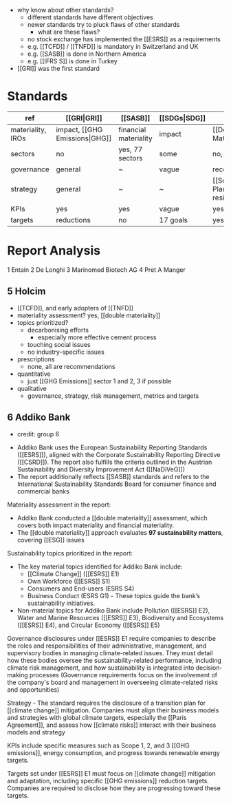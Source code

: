 - why know about other standards?
	- different standards have different objectives
	- newer standards try to pluck flaws of other standards
		- what are these flaws?
	- no stock exchange has implemented the [[ESRS]] as a requirements
	- e.g. [[TCFD]] / [[TNFD]] is mandatory in Switzerland and UK
	- e.g. [[SASB]] is done in Northern America 
	- e.g. [[IFRS S]] is done in Turkey 
- [[GRI]] was the first standard

# Standards
| ref               | [[GRI\|GRI]]          | [[SASB]]              | [[SDGs\|SDG]] | [[TCFD]]                                     | [[ESRS]]                       |
| ----------------- | ------------------------------ | --------------------- | ------------- | -------------------------------------------- | ------------------------------ |
| materiality, IROs | impact, [[GHG Emissions\|GHG]] | financial materiality | impact        | [[Double Materiality\|double]]               | [[Double Materiality\|double]] |
| sectors           | no                             | yes, 77 sectors       | some          | no, only financial                           | no                             |
| governance        | general                        | ~                     | vague         | recom                                        | yes                            |
| strategy          | general                        | ~                     | ~             | [[Scenario Planning\|scenarios]], resilience | climate transition             |
| KPIs              | yes                            | yes                   | vague         | yes                                          | yes                            |
| targets           | reductions                     | no                    | 17 goals      | yes                                          | climate transition             |

# Report Analysis
1 Entain
2 De Longhi
3 Marinomed Biotech AG
4 Pret A Manger
## 5 Holcim
- [[TCFD]], and early adopters of [[TNFD]]
- materiality assessment? yes, [[double materiality]]
- topics prioritized? 
	- decarbonising efforts
		- especially more effective cement process
	- touching social issues
	- no industry-specific issues
- prescriptions
	- none, all are recommendations
- quantitative 
	- just [[GHG Emissions]] sector 1 and 2, 3 if possible
- qualitative 
	- governance, strategy, risk management, metrics and targets

## 6 Addiko Bank 
- credit: group 6
* Addiko Bank uses the European Sustainability Reporting Standards ([[ESRS]]), aligned with the Corporate Sustainability Reporting Directive ([[CSRD]]). The report also fulfills the criteria outlined in the Austrian Sustainability and Diversity Improvement Act ([[NaDiVeG]]) 
* The report additionally reflects [[SASB]] standards and refers to the International Sustainability Standards Board for consumer finance and commercial banks 

Materiality assessment in the report:
* Addiko Bank conducted a [[double materiality]] assessment, which covers both impact materiality and financial materiality. 
* The [[double materiality]] approach evaluates **97 sustainability matters**, covering [[ESG]] issues 

Sustainability topics prioritized in the report:
* The key material topics identified for Addiko Bank include:
    * [[Climate Change]] ([[ESRS]] E1)
    * Own Workforce ([[ESRS]] S1)
    * Consumers and End-users (ESRS S4)
    * Business Conduct (ESRS G1) - These topics guide the bank’s sustainability initiatives.
* Non-material topics for Addiko Bank include Pollution ([[ESRS]] E2), Water and Marine Resources ([[ESRS]] E3), Biodiversity and Ecosystems ([[ESRS]] E4), and Circular Economy ([[ESRS]] E5)

Governance disclosures under [[ESRS]] E1 require companies to describe the roles and responsibilities of their administrative, management, and supervisory bodies in managing climate-related issues. They must detail how these bodies oversee the sustainability-related performance, including climate risk management, and how sustainability is integrated into decision-making processes
(Governance requirements focus on the involvement of the company's board and management in overseeing climate-related risks and opportunities)

Strategy - The standard requires the disclosure of a transition plan for [[climate change]] mitigation. Companies must align their business models and strategies with global climate targets, especially the [[Paris Agreement]], and assess how [[climate risks]] interact with their business models and strategy

KPIs include specific measures such as Scope 1, 2, and 3 [[GHG emissions]], energy consumption, and progress towards renewable energy targets. 

Targets set under [[ESRS]] E1 must focus on [[climate change]] mitigation and adaptation, including specific [[GHG emissions]] reduction targets. Companies are required to disclose how they are progressing toward these targets.